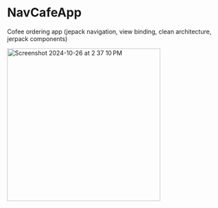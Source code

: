 # NavCafeApp
Cofee ordering app (jepack navigation, view binding, clean architecture, jerpack components)


<img width="357" alt="Screenshot 2024-10-26 at 2 37 10 PM" src="https://github.com/user-attachments/assets/2d55fb17-bdae-486a-959e-2666d6511770">

